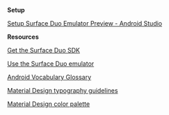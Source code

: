 **Setup**

[Setup Surface Duo Emulator Preview - Android Studio](https://ceteongvanness.wordpress.com/2020/01/24/setup-surface-duo-emulator-android-studio-part-1/?fbclid=IwAR3y6NJSZz3qeCRrJg-huw6cn1_AZbpAJ9v49A3omD3LAFHxd7kCaghfAHY)

**Resources**

[Get the Surface Duo SDK](https://docs.microsoft.com/en-us/dual-screen/android/get-duo-sdk?tabs=windows)

[Use the Surface Duo emulator](https://docs.microsoft.com/en-us/dual-screen/android/use-emulator?tabs=java)

[Android Vocabulary Glossary](https://developers.google.com/android/for-all/vocab-words/?utm_source=udacity&utm_medium=course&utm_campaign=android_basics)

[Material Design typography guidelines](https://material.io/design/typography/#typography-styles)

[Material Design color palette](https://material.io/design/color/the-color-system.html)